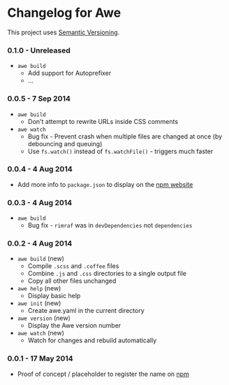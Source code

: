 # Changelog for Awe

This project uses [Semantic Versioning](http://semver.org/).

### 0.1.0 - Unreleased

- `awe build`
  - Add support for Autoprefixer
  - ...

### 0.0.5 - 7 Sep 2014

- `awe build`
  - Don't attempt to rewrite URLs inside CSS comments
- `awe watch`
  - Bug fix - Prevent crash when multiple files are changed at once (by debouncing and queuing)
  - Use `fs.watch()` instead of `fs.watchFile()` - triggers much faster

### 0.0.4 - 4 Aug 2014

- Add more info to `package.json` to display on the [npm website](https://www.npmjs.org/package/awe)

### 0.0.3 - 4 Aug 2014

- `awe build`
  - Bug fix - `rimraf` was in `devDependencies` not `dependencies`

### 0.0.2 - 4 Aug 2014

- `awe build` (new)
  - Compile `.scss` and `.coffee` files
  - Combine `.js` and `.css` directories to a single output file
  - Copy all other files unchanged
- `awe help` (new)
  - Display basic help
- `awe init` (new)
  - Create awe.yaml in the current directory
- `awe version` (new)
  - Display the Awe version number
- `awe watch` (new)
  - Watch for changes and rebuild automatically

### 0.0.1 - 17 May 2014

- Proof of concept / placeholder to register the name on [npm](https://www.npmjs.org/package/awe)
